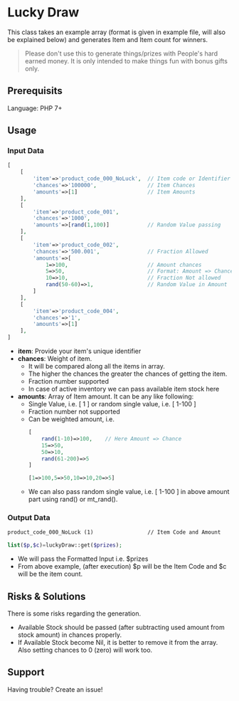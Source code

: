 # Lucky Draw

This class takes an example array (format is given in example file, will also be explained below) and generates Item and Item count for winners.

> Please don't use this to generate things/prizes with People's hard earned money. It is only intended to make things fun with bonus gifts only.

## Prerequisits

Language: PHP 7+

## Usage

### Input Data

```php
[
    [
        'item'=>'product_code_000_NoLuck',  // Item code or Identifier
        'chances'=>'100000',                // Item Chances
        'amounts'=>[1]                      // Item Amounts
    ],
    [
        'item'=>'product_code_001',
        'chances'=>'1000',
        'amounts'=>[rand(1,100)]            // Random Value passing
    ],
    [
        'item'=>'product_code_002',
        'chances'=>'500.001',               // Fraction Allowed
        'amounts'=>[
            1=>100,                         // Amount chances
            5=>50,                          // Format: Amount => Chances
            10=>10,                         // Fraction Not allowed
            rand(50-60)=>1,                 // Random Value in Amount
        ]
    ],
    [
        'item'=>'product_code_004',
        'chances'=>'1',
        'amounts'=>[1]
    ],
]
```
- **item**: Provide your item's unique identifier
- **chances**: Weight of item. 
    - It will be compared along all the items in array. 
    - The higher the chances the greater the chances of getting the item.
    - Fraction number supported
    - In case of active inventory we can pass available item stock here
- **amounts**: Array of Item amount. It can be any like following:
    - Single Value, i.e. [ 1 ] or random single value, i.e. [ 1-100 ]
    - Fraction number not supported
    - Can be weighted amount, i.e.    
        ```php
        [
            rand(1-10)=>100,    // Here Amount => Chance
            15=>50,
            50=>10,
            rand(61-200)=>5
        ]
        ```        
        ```php
        [1=>100,5=>50,10=>10,20=>5]
        ```        
    - We can also pass random single value, i.e. [ 1-100 ] in above amount part using rand() or mt_rand().

### Output Data

```markdown
product_code_000_NoLuck (1)                 // Item Code and Amount
```

```php
list($p,$c)=luckyDraw::get($prizes);
```

- We will pass the Formatted Input i.e. $prizes
- From above example, (after execution) $p will be the Item Code and $c will be the item count.

## Risks & Solutions

There is some risks regarding the generation.
- Available Stock should be passed (after subtracting used amount from stock amount) in chances properly.
- If Available Stock become Nil, it is better to remove it from the array. Also setting chances to 0 (zero) will work too.

## Support

Having trouble? Create an issue!
